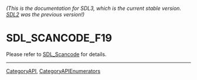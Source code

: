 ###### (This is the documentation for SDL3, which is the current stable version. [SDL2](https://wiki.libsdl.org/SDL2/) was the previous version!)
# SDL_SCANCODE_F19

Please refer to [SDL_Scancode](SDL_Scancode) for details.

----
[CategoryAPI](CategoryAPI), [CategoryAPIEnumerators](CategoryAPIEnumerators)


